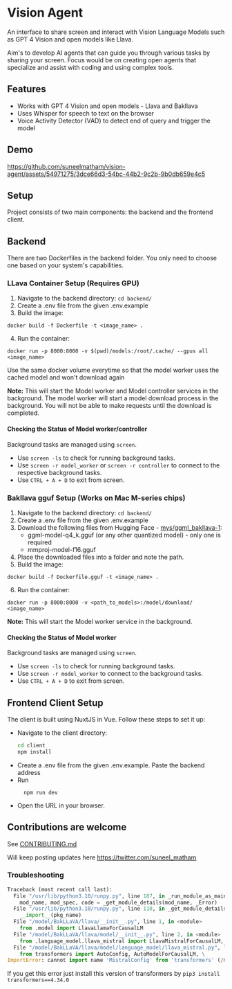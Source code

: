 # Vision Agent

An interface to share screen and interact with Vision Language Models such as GPT 4 Vision and open models like Llava.

Aim's to develop AI agents that can guide you through various tasks by sharing your screen. Focus would be on creating open agents that specialize and assist with coding and using complex tools.

## Features
- Works with GPT 4 Vision and open models - Llava and Bakllava
- Uses Whisper for speech to text on the browser
- Voice Activity Detector (VAD) to detect end of query and trigger the model

## Demo


https://github.com/suneelmatham/vision-agent/assets/54971275/3dce66d3-54bc-44b2-9c2b-9b0db659e4c5


## Setup

Project consists of two main components: the backend and the frontend client.

## Backend

There are two Dockerfiles in the backend folder. You only need to choose one based on your system's capabilities.

### LLava Container Setup (Requires GPU)

1. Navigate to the backend directory: `cd backend/`
2. Create a .env file from the given .env.example
3. Build the image: 
```
docker build -f Dockerfile -t <image_name> .
```
4. Run the container: 
```
docker run -p 8000:8000 -v $(pwd)/models:/root/.cache/ --gpus all <image_name>
```
Use the same docker volume everytime so that the model worker  uses the cached model and won't download again

**Note:** This will start the Model worker and Model controller services in the background. The model worker will start a model download process in the background. You will not be able to make requests until the download is completed.

#### Checking the Status of Model worker/controller

Background tasks are managed using `screen`.

- Use `screen -ls` to check for running background tasks.
- Use `screen -r model_worker` or `screen -r controller` to connect to the respective background tasks.
- Use `CTRL + A + D` to exit from screen.

### Bakllava gguf Setup (Works on Mac M-series chips)

1. Navigate to the backend directory: `cd backend/`
2. Create a .env file from the given .env.example
3. Download the following files from Hugging Face - [mys/ggml_bakllava-1](https://huggingface.co/mys/ggml_bakllava-1/tree/main):
    - ggml-model-q4_k.gguf (or any other quantized model) - only one is required
    - mmproj-model-f16.gguf
4. Place the downloaded files into a folder and note the path.
5. Build the image: 
```
docker build -f Dockerfile.gguf -t <image_name> .
```
6. Run the container: 
```
docker run -p 8000:8000 -v <path_to_models>:/model/download/ <image_name>
```

**Note:** This will start the Model worker service in the background.

#### Checking the Status of Model worker

Background tasks are managed using `screen`.

- Use `screen -ls` to check for running background tasks.
- Use `screen -r model_worker` to connect to the background tasks.
- Use `CTRL + A + D` to exit from screen.

## Frontend Client Setup

The client is built using NuxtJS in Vue. Follow these steps to set it up:

- Navigate to the client directory:
    ```bash
    cd client
    npm install
    ```
- Create a .env file from the given .env.example. Paste the backend address
- Run
  ```
    npm run dev
  ```
- Open the URL in your browser.

## Contributions are welcome
See [CONTRIBUTING.md](/CONTRIBUTING.md)

Will keep posting updates here https://twitter.com/suneel_matham

### Troubleshooting
```python
Traceback (most recent call last):
  File "/usr/lib/python3.10/runpy.py", line 187, in _run_module_as_main
    mod_name, mod_spec, code = _get_module_details(mod_name, _Error)
  File "/usr/lib/python3.10/runpy.py", line 110, in _get_module_details
    __import__(pkg_name)
  File "/model/BakLLaVA/llava/__init__.py", line 1, in <module>
    from .model import LlavaLlamaForCausalLM
  File "/model/BakLLaVA/llava/model/__init__.py", line 2, in <module>
    from .language_model.llava_mistral import LlavaMistralForCausalLM, LlavaConfig
  File "/model/BakLLaVA/llava/model/language_model/llava_mistral.py", line 22, in <module>
    from transformers import AutoConfig, AutoModelForCausalLM, \
ImportError: cannot import name 'MistralConfig' from 'transformers' (/model/BakLLaVA/venv/lib/python3.10/site-packages/transformers/__init__.py)
```
If you get this error just install this version of transformers by `pip3 install transformers==4.34.0`
